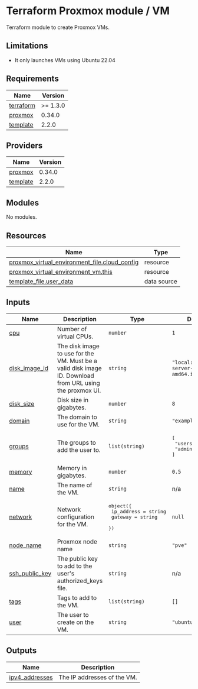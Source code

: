 # Terraform Proxmox module / VM

Terraform module to create Proxmox VMs.

## Limitations

- It only launches VMs using Ubuntu 22.04

<!-- markdownlint-disable MD033 -->
<!-- BEGIN_TF_DOCS -->
## Requirements

| Name | Version |
|------|---------|
| <a name="requirement_terraform"></a> [terraform](#requirement\_terraform) | >= 1.3.0 |
| <a name="requirement_proxmox"></a> [proxmox](#requirement\_proxmox) | 0.34.0 |
| <a name="requirement_template"></a> [template](#requirement\_template) | 2.2.0 |

## Providers

| Name | Version |
|------|---------|
| <a name="provider_proxmox"></a> [proxmox](#provider\_proxmox) | 0.34.0 |
| <a name="provider_template"></a> [template](#provider\_template) | 2.2.0 |

## Modules

No modules.

## Resources

| Name | Type |
|------|------|
| [proxmox_virtual_environment_file.cloud_config](https://registry.terraform.io/providers/bpg/proxmox/0.34.0/docs/resources/virtual_environment_file) | resource |
| [proxmox_virtual_environment_vm.this](https://registry.terraform.io/providers/bpg/proxmox/0.34.0/docs/resources/virtual_environment_vm) | resource |
| [template_file.user_data](https://registry.terraform.io/providers/hashicorp/template/2.2.0/docs/data-sources/file) | data source |

## Inputs

| Name | Description | Type | Default | Required |
|------|-------------|------|---------|:--------:|
| <a name="input_cpu"></a> [cpu](#input\_cpu) | Number of virtual CPUs. | `number` | `1` | no |
| <a name="input_disk_image_id"></a> [disk\_image\_id](#input\_disk\_image\_id) | The disk image to use for the VM. Must be a valid disk image ID. Download from URL using the proxmox UI. | `string` | `"local:iso/jammy-server-cloudimg-amd64.img"` | no |
| <a name="input_disk_size"></a> [disk\_size](#input\_disk\_size) | Disk size in gigabytes. | `number` | `8` | no |
| <a name="input_domain"></a> [domain](#input\_domain) | The domain to use for the VM. | `string` | `"example.com"` | no |
| <a name="input_groups"></a> [groups](#input\_groups) | The groups to add the user to. | `list(string)` | <pre>[<br>  "users",<br>  "admin"<br>]</pre> | no |
| <a name="input_memory"></a> [memory](#input\_memory) | Memory in gigabytes. | `number` | `0.5` | no |
| <a name="input_name"></a> [name](#input\_name) | The name of the VM. | `string` | n/a | yes |
| <a name="input_network"></a> [network](#input\_network) | Network configuration for the VM. | <pre>object({<br>    ip_address = string<br>    gateway    = string<br>  })</pre> | `null` | no |
| <a name="input_node_name"></a> [node\_name](#input\_node\_name) | Proxmox node name | `string` | `"pve"` | no |
| <a name="input_ssh_public_key"></a> [ssh\_public\_key](#input\_ssh\_public\_key) | The public key to add to the user's authorized\_keys file. | `string` | n/a | yes |
| <a name="input_tags"></a> [tags](#input\_tags) | Tags to add to the VM. | `list(string)` | `[]` | no |
| <a name="input_user"></a> [user](#input\_user) | The user to create on the VM. | `string` | `"ubuntu"` | no |

## Outputs

| Name | Description |
|------|-------------|
| <a name="output_ipv4_addresses"></a> [ipv4\_addresses](#output\_ipv4\_addresses) | The IP addresses of the VM. |
<!-- END_TF_DOCS -->
<!-- markdownlint-enable MD033 -->
